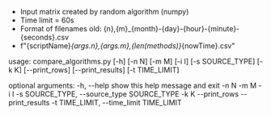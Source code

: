 - Input matrix created by random algorithm (numpy)
- Time limit = 60s
- Format of filenames old: {n},{m}_{month}-{day}-{hour}-{minute}-{seconds}.csv
- f"{scriptName}_{args.n},{args.m},{len(methods)}_{nowTime}.csv"

usage: compare_algorithms.py [-h] [-n N] [-m M] [-i I] [-s SOURCE_TYPE] [-k K]
                             [--print_rows] [--print_results] [-t TIME_LIMIT]

optional arguments:
  -h, --help            show this help message and exit
  -n N
  -m M
  -i I
  -s SOURCE_TYPE, --source_type SOURCE_TYPE
  -k K
  --print_rows
  --print_results
  -t TIME_LIMIT, --time_limit TIME_LIMIT
